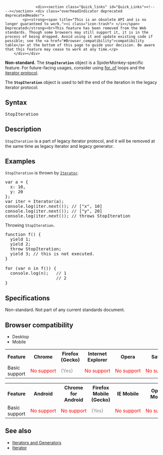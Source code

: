 
                
                  <div><section class="Quick_links" id="Quick_Links"><!-- --></section> <div class="overheadIndicator deprecated deprecatedHeader">
            <p><strong><span title="This is an obsolete API and is no longer guaranteed to work."><i class="icon-trash"> </i></span> Deprecated</strong><br>This feature has been removed from the Web standards. Though some browsers may still support it, it is in the process of being dropped. Avoid using it and update existing code if possible; see the <a href="#Browser_compatibility">compatibility table</a> at the bottom of this page to guide your decision. Be aware that this feature may cease to work at any time.</p>
        </div></div>

<div class="warning"><strong>Non-standard.</strong> The <code><strong>StopIteration</strong></code> object is a SpiderMonkey-specific feature. For future-facing usages, consider using <a href="/en-US/docs/Web/JavaScript/Reference/Statements/for...of">for..of</a> loops and the <a href="/en-US/docs/Web/JavaScript/Guide/The_Iterator_protocol">iterator protocol</a>.</div>

<p>The <code><strong>StopIteration</strong></code> object is used to tell the end of the iteration in the legacy iterator protocol.</p>

<h2 id="Syntax">Syntax</h2>

<pre class="syntaxbox">StopIteration</pre>

<h2 id="Description">Description</h2>

<p><code>StopIteration</code> is a part of legacy iterator protocol, and it will be removed at the same time as legacy iterator and legacy generator.</p>

<h2 id="Examples">Examples</h2>

<p><code>StopIteration</code> is thrown by <a href="/en-US/docs/Web/JavaScript/Reference/Global_Objects/Iterator"><code>Iterator</code></a>.</p>

<pre class="brush: js">var a = {
  x: 10,
  y: 20
};
var iter = Iterator(a);
console.log(iter.next()); // [&quot;x&quot;, 10]
console.log(iter.next()); // [&quot;y&quot;, 20]
console.log(iter.next()); // throws StopIteration
</pre>

<p>Throwing <code>StopIteration</code>.</p>

<pre class="brush: js">function f() {
  yield 1;
  yield 2;
  throw StopIteration;
  yield 3; // this is not executed.
}

for (var n in f()) {
  console.log(n);   // 1
                    // 2
}
</pre>

<h2 id="Specifications">Specifications</h2>

<p>Non-standard. Not part of any current standards document.</p>

<h2 id="Browser_compatibility">Browser compatibility</h2>

<div><div class="htab">
    <a name="AutoCompatibilityTable" id="AutoCompatibilityTable"></a>
    <ul>
        <li class="selected"><a>Desktop</a></li>
        <li><a>Mobile</a></li>
    </ul>
</div></div>

<div id="compat-desktop">
<table class="compat-table">
 <tbody>
  <tr>
   <th>Feature</th>
   <th>Chrome</th>
   <th>Firefox (Gecko)</th>
   <th>Internet Explorer</th>
   <th>Opera</th>
   <th>Safari</th>
  </tr>
  <tr>
   <td>Basic support</td>
   <td><span style="color: #f00;">No&#xA0;support</span></td>
   <td><span title="Please update this with the earliest version of support." style="color: #888;">(Yes)</span></td>
   <td><span style="color: #f00;">No&#xA0;support</span></td>
   <td><span style="color: #f00;">No&#xA0;support</span></td>
   <td><span style="color: #f00;">No&#xA0;support</span></td>
  </tr>
 </tbody>
</table>
</div>

<div id="compat-mobile">
<table class="compat-table">
 <tbody>
  <tr>
   <th>Feature</th>
   <th>Android</th>
   <th>Chrome for Android</th>
   <th>Firefox Mobile (Gecko)</th>
   <th>IE Mobile</th>
   <th>Opera Mobile</th>
   <th>Safari Mobile</th>
  </tr>
  <tr>
   <td>Basic support</td>
   <td><span style="color: #f00;">No&#xA0;support</span></td>
   <td><span style="color: #f00;">No&#xA0;support</span></td>
   <td><span title="Please update this with the earliest version of support." style="color: #888;">(Yes)</span></td>
   <td><span style="color: #f00;">No&#xA0;support</span></td>
   <td><span style="color: #f00;">No&#xA0;support</span></td>
   <td><span style="color: #f00;">No&#xA0;support</span></td>
  </tr>
 </tbody>
</table>
</div>

<h2 id="See_also">See also</h2>

<ul>
 <li><a href="/en-US/docs/Web/JavaScript/Guide/Iterators_and_Generators">Iterators and Generators</a></li>
 <li><a href="/en-US/docs/Web/JavaScript/Reference/Global_Objects/Iterator">Iterator</a></li>
</ul>
                
              